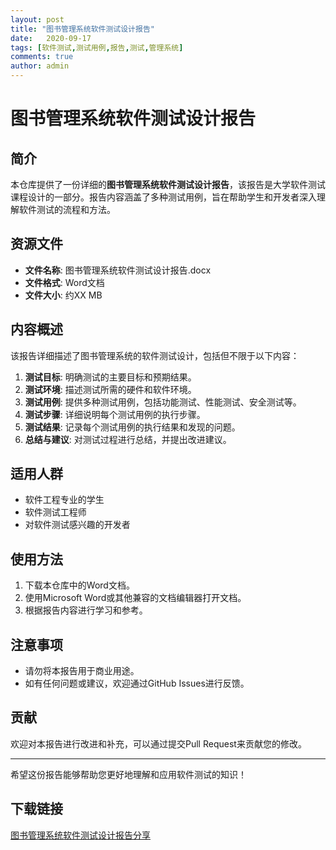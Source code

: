 ```yaml
---
layout: post
title: "图书管理系统软件测试设计报告"
date:   2020-09-17
tags: [软件测试,测试用例,报告,测试,管理系统]
comments: true
author: admin
---
```

# 图书管理系统软件测试设计报告

## 简介

本仓库提供了一份详细的**图书管理系统软件测试设计报告**，该报告是大学软件测试课程设计的一部分。报告内容涵盖了多种测试用例，旨在帮助学生和开发者深入理解软件测试的流程和方法。

## 资源文件

- **文件名称**: 图书管理系统软件测试设计报告.docx
- **文件格式**: Word文档
- **文件大小**: 约XX MB

## 内容概述

该报告详细描述了图书管理系统的软件测试设计，包括但不限于以下内容：

1. **测试目标**: 明确测试的主要目标和预期结果。
2. **测试环境**: 描述测试所需的硬件和软件环境。
3. **测试用例**: 提供多种测试用例，包括功能测试、性能测试、安全测试等。
4. **测试步骤**: 详细说明每个测试用例的执行步骤。
5. **测试结果**: 记录每个测试用例的执行结果和发现的问题。
6. **总结与建议**: 对测试过程进行总结，并提出改进建议。

## 适用人群

- 软件工程专业的学生
- 软件测试工程师
- 对软件测试感兴趣的开发者

## 使用方法

1. 下载本仓库中的Word文档。
2. 使用Microsoft Word或其他兼容的文档编辑器打开文档。
3. 根据报告内容进行学习和参考。

## 注意事项

- 请勿将本报告用于商业用途。
- 如有任何问题或建议，欢迎通过GitHub Issues进行反馈。

## 贡献

欢迎对本报告进行改进和补充，可以通过提交Pull Request来贡献您的修改。

---

希望这份报告能够帮助您更好地理解和应用软件测试的知识！

## 下载链接

[图书管理系统软件测试设计报告分享](https://pan.quark.cn/s/3879d213c702)